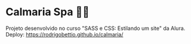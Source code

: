 
# Calmaria Spa 🧘‍♂️
Projeto desenvolvido no curso "SASS e CSS: Estilando um site" da Alura.<br>
Deploy: https://rodrigobettio.github.io/calmaria/
